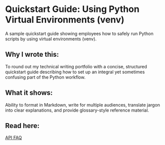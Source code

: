 # Quickstart Guide: Using Python Virtual Environments (venv)

A sample quickstart guide showing employees how to safely run Python scripts by using virtual environments (venv).  

## Why I wrote this: 
To round out my technical writing portfolio with a concise, structured quickstart guide describing how to set up an integral yet sometimes confusing part of the Python workflow.

## What it shows: 
Ability to format in Markdown, write for multiple audiences, translate jargon into clear explanations, and provide glossary-style reference material.

## Read here:  
[API FAQ](TS-Quickstart.pdf)
